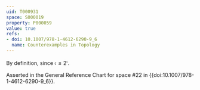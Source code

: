 ```yaml
---
uid: T000931
space: S000019
property: P000059
value: true
refs:
- doi: 10.1007/978-1-4612-6290-9_6
  name: Counterexamples in Topology
---
```


By definition, since $\mathfrak{c} \leq 2^\mathfrak{c}$.

Asserted in the General Reference Chart for space #22 in
{{doi:10.1007/978-1-4612-6290-9_6}}.
